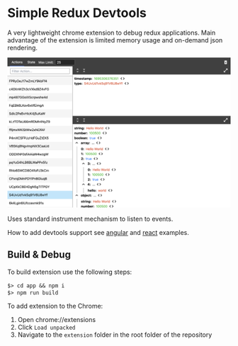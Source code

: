 # Simple Redux Devtools

A very lightweight chrome extension to debug redux applications.
Main advantage of the extension is limited memory usage and on-demand json rendering.

<img src="devtools.png" />

Uses standard instrument mechanism to listen to events.

How to add devtools support see [angular](https://ngrx.io/guide/store-devtools) and [react](https://redux.js.org/usage/configuring-your-store#integrating-the-devtools-extension) examples.

## Build & Debug

To build extension use the following steps:

```
$> cd app && npm i
$> npm run build
```

To add extension to the Chrome:
1. Open chrome://extensions
2. Click `Load unpacked`
3. Navigate to the `extension` folder in the root folder of the repository
